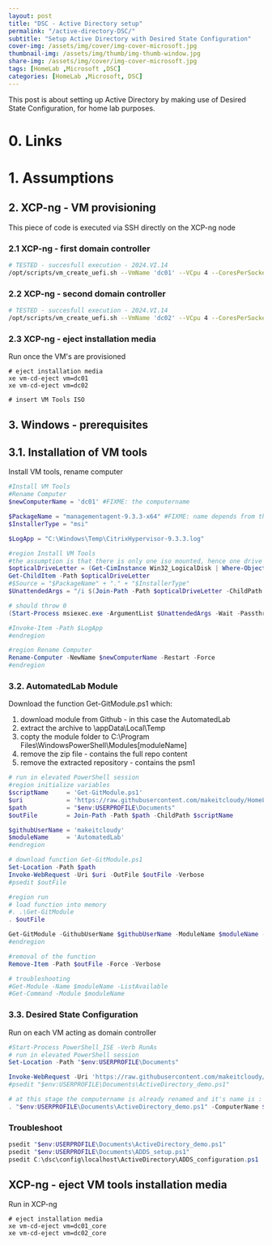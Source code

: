 ```yaml
---
layout: post
title: "DSC - Active Directory setup"
permalink: "/active-directory-DSC/"
subtitle: "Setup Active Directory with Desired State Configuration"
cover-img: /assets/img/cover/img-cover-microsoft.jpg
thumbnail-img: /assets/img/thumb/img-thumb-window.jpg
share-img: /assets/img/cover/img-cover-microsoft.jpg
tags: [HomeLab ,Microsoft ,DSC]
categories: [HomeLab ,Microsoft, DSC]
---
```

This post is about setting up Active Directory by making use of Desired State Configuration, for home lab purposes.

# 0. Links

# 1. Assumptions

## 2. XCP-ng - VM provisioning

This piece of code is executed via SSH directly on the XCP-ng node

### 2.1 XCP-ng - first domain controller

```bash
# TESTED - succesfull execution - 2024.VI.14
/opt/scripts/vm_create_uefi.sh --VmName 'dc01' --VCpu 4 --CoresPerSocket 2 --MemoryGB 2 --DiskGB 32 --ActivationExpiration 180 --TemplateName 'Windows Server 2022 (64-bit)' --IsoName 'w2k22dtc_2302_core_untd_nprmt_uefi.iso' --IsoSRName 'node4_nfs' --NetworkName 'eth1 - VLAN1342 untagged - up' --Mac '5E:16:3e:5d:1f:01' --StorageName 'node4_ssd_sdd' --VmDescription 'w2k22_dc01_core'
```

### 2.2 XCP-ng - second domain controller

```bash
# TESTED - succesfull execution - 2024.VI.14
/opt/scripts/vm_create_uefi.sh --VmName 'dc02' --VCpu 4 --CoresPerSocket 2 --MemoryGB 2 --DiskGB 32 --ActivationExpiration 180 --TemplateName 'Windows Server 2022 (64-bit)' --IsoName 'w2k22dtc_2302_core_untd_nprmt_uefi.iso' --IsoSRName 'node4_nfs' --NetworkName 'eth1 - VLAN1342 untagged - up' --Mac '5E:16:3e:5d:1f:02' --StorageName 'node4_ssd_sde' --VmDescription 'w2k22_dc02_core'
```

### 2.3 XCP-ng - eject installation media

Run once the VM's are provisioned

```shell
# eject installation media
xe vm-cd-eject vm=dc01
xe vm-cd-eject vm=dc02

# insert VM Tools ISO

```

## 3. Windows - prerequisites

## 3.1. Installation of VM tools

Install VM tools, rename computer

```powershell
#Install VM Tools
#Rename Computer
$newComputerName = 'dc01' #FIXME: the computername 

$PackageName = "managementagent-9.3.3-x64" #FIXME: name depends from the version of the VM Tools
$InstallerType = "msi"

$LogApp = "C:\Windows\Temp\CitrixHypervisor-9.3.3.log"

#region Install VM Tools
#the assumption is that there is only one iso mounted, hence one drive
$opticalDriveLetter = (Get-CimInstance Win32_LogicalDisk | Where-Object {$_.DriveType -eq 5}).DeviceID
Get-ChildItem -Path $opticalDriveLetter
#$Source = "$PackageName" + "." + "$InstallerType"
$UnattendedArgs = "/i $(Join-Path -Path $opticalDriveLetter -ChildPath $($PackageName,$InstallerType -join '.')) ALLUSERS=1 /Lv $LogApp /quiet /norestart"

# should throw 0
(Start-Process msiexec.exe -ArgumentList $UnattendedArgs -Wait -Passthru).ExitCode

#Invoke-Item -Path $LogApp
#endregion

#region Rename Computer
Rename-Computer -NewName $newComputerName -Restart -Force
#endregion
```

### 3.2. AutomatedLab Module

Download the function Get-GitModule.ps1 which:

1. download module from Github - in this case the AutomatedLab
2. extract the archive to \appData\Local\Temp
3. copty the module folder to C:\Program Files\WindowsPowerShell\Modules\[moduleName]
4. remove the zip file - contains the full repo content
5. remove the extracted repository - contains the psm1

```powershell
# run in elevated PowerShell session
#region initialize variables
$scriptName     = 'Get-GitModule.ps1'
$uri            = 'https://raw.githubusercontent.com/makeitcloudy/HomeLab/feature/007_DesiredStateConfiguration/000_targetNode',$scriptName -join '/'
$path           = "$env:USERPROFILE\Documents"
$outFile        = Join-Path -Path $path -ChildPath $scriptName

$githubUserName = 'makeitcloudy'
$moduleName     = 'AutomatedLab'
#endregion

# download function Get-GitModule.ps1
Set-Location -Path $path
Invoke-WebRequest -Uri $uri -OutFile $outFile -Verbose
#psedit $outFile

#region run
# load function into memory
#. .\Get-GitModule
. $outFile

Get-GitModule -GithubUserName $githubUserName -ModuleName $moduleName -Verbose
#endregion

#removal of the function
Remove-Item -Path $outFile -Force -Verbose

# troubleshooting
#Get-Module -Name $moduleName -ListAvailable
#Get-Command -Module $moduleName

```

### 3.3. Desired State Configuration

Run on each VM acting as domain controller

```powershell
#Start-Process PowerShell_ISE -Verb RunAs
# run in elevated PowerShell session
Set-Location -Path "$env:USERPROFILE\Documents"

Invoke-WebRequest -Uri 'https://raw.githubusercontent.com/makeitcloudy/HomeLab/feature/007_DesiredStateConfiguration/005_ActiveDirectory_demo.ps1' -OutFile "$env:USERPROFILE\Documents\ActiveDirectory_demo.ps1" -Verbose
#psedit "$env:USERPROFILE\Documents\ActiveDirectory_demo.ps1"

# at this stage the computername is already renamed and it's name is : dc01
. "$env:USERPROFILE\Documents\ActiveDirectory_demo.ps1" -ComputerName $env:Computername

```


### Troubleshoot

```powershell
psedit "$env:USERPROFILE\Documents\ActiveDirectory_demo.ps1"
psedit "$env:USERPROFILE\Documents\ADDS_setup.ps1"
psedit C:\dsc\config\localhost\ActiveDirectory\ADDS_configuration.ps1
```

## XCP-ng - eject VM tools installation media

Run in XCP-ng

```shell
# eject installation media
xe vm-cd-eject vm=dc01_core
xe vm-cd-eject vm=dc02_core
```